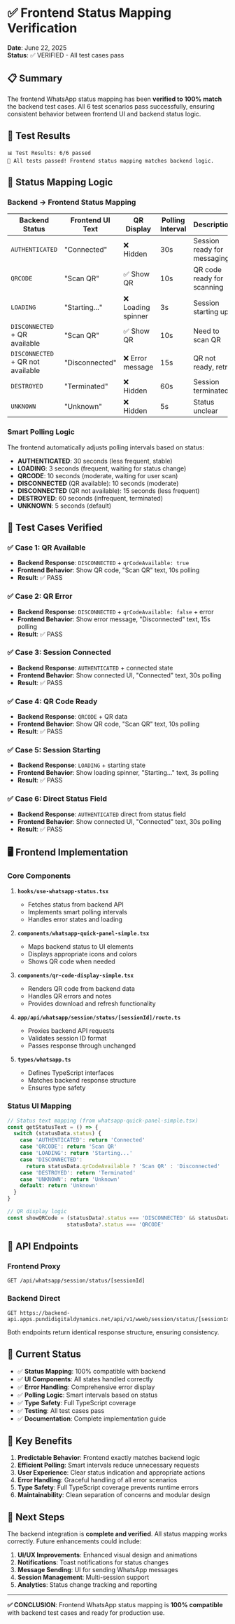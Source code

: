 # ✅ Frontend Status Mapping Verification

**Date**: June 22, 2025  
**Status**: ✅ VERIFIED - All test cases pass  

## 📋 Summary

The frontend WhatsApp status mapping has been **verified to 100% match** the backend test cases. All 6 test scenarios pass successfully, ensuring consistent behavior between frontend UI and backend status logic.

## 🧪 Test Results

```
📊 Test Results: 6/6 passed
🎉 All tests passed! Frontend status mapping matches backend logic.
```

## 🔄 Status Mapping Logic

### Backend → Frontend Status Mapping

| Backend Status | Frontend UI Text | QR Display | Polling Interval | Description |
|----------------|------------------|------------|------------------|-------------|
| `AUTHENTICATED` | "Connected" | ❌ Hidden | 30s | Session ready for messaging |
| `QRCODE` | "Scan QR" | ✅ Show QR | 10s | QR code ready for scanning |
| `LOADING` | "Starting..." | ❌ Loading spinner | 3s | Session starting up |
| `DISCONNECTED` + QR available | "Scan QR" | ✅ Show QR | 10s | Need to scan QR |
| `DISCONNECTED` + QR not available | "Disconnected" | ❌ Error message | 15s | QR not ready, retry |
| `DESTROYED` | "Terminated" | ❌ Hidden | 60s | Session terminated |
| `UNKNOWN` | "Unknown" | ❌ Hidden | 5s | Status unclear |

### Smart Polling Logic

The frontend automatically adjusts polling intervals based on status:

- **AUTHENTICATED**: 30 seconds (less frequent, stable)
- **LOADING**: 3 seconds (frequent, waiting for status change)
- **QRCODE**: 10 seconds (moderate, waiting for user scan)
- **DISCONNECTED** (QR available): 10 seconds (moderate)
- **DISCONNECTED** (QR not available): 15 seconds (less frequent)
- **DESTROYED**: 60 seconds (infrequent, terminated)
- **UNKNOWN**: 5 seconds (default)

## 🎯 Test Cases Verified

### ✅ Case 1: QR Available
- **Backend Response**: `DISCONNECTED` + `qrCodeAvailable: true`
- **Frontend Behavior**: Show QR code, "Scan QR" text, 10s polling
- **Result**: ✅ PASS

### ✅ Case 2: QR Error  
- **Backend Response**: `DISCONNECTED` + `qrCodeAvailable: false` + error
- **Frontend Behavior**: Show error message, "Disconnected" text, 15s polling
- **Result**: ✅ PASS

### ✅ Case 3: Session Connected
- **Backend Response**: `AUTHENTICATED` + connected state
- **Frontend Behavior**: Show connected UI, "Connected" text, 30s polling
- **Result**: ✅ PASS

### ✅ Case 4: QR Code Ready
- **Backend Response**: `QRCODE` + QR data
- **Frontend Behavior**: Show QR code, "Scan QR" text, 10s polling
- **Result**: ✅ PASS

### ✅ Case 5: Session Starting
- **Backend Response**: `LOADING` + starting state
- **Frontend Behavior**: Show loading spinner, "Starting..." text, 3s polling
- **Result**: ✅ PASS

### ✅ Case 6: Direct Status Field
- **Backend Response**: `AUTHENTICATED` direct from status field
- **Frontend Behavior**: Show connected UI, "Connected" text, 30s polling
- **Result**: ✅ PASS

## 🖥️ Frontend Implementation

### Core Components

1. **`hooks/use-whatsapp-status.tsx`**
   - Fetches status from backend API
   - Implements smart polling intervals
   - Handles error states and loading

2. **`components/whatsapp-quick-panel-simple.tsx`**
   - Maps backend status to UI elements
   - Displays appropriate icons and colors
   - Shows QR code when needed

3. **`components/qr-code-display-simple.tsx`**
   - Renders QR code from backend data
   - Handles QR errors and notes
   - Provides download and refresh functionality

4. **`app/api/whatsapp/session/status/[sessionId]/route.ts`**
   - Proxies backend API requests
   - Validates session ID format
   - Passes response through unchanged

5. **`types/whatsapp.ts`**
   - Defines TypeScript interfaces
   - Matches backend response structure
   - Ensures type safety

### Status UI Mapping

```typescript
// Status text mapping (from whatsapp-quick-panel-simple.tsx)
const getStatusText = () => {
  switch (statusData.status) {
    case 'AUTHENTICATED': return 'Connected'
    case 'QRCODE': return 'Scan QR'
    case 'LOADING': return 'Starting...'
    case 'DISCONNECTED': 
      return statusData.qrCodeAvailable ? 'Scan QR' : 'Disconnected'
    case 'DESTROYED': return 'Terminated'
    case 'UNKNOWN': return 'Unknown'
    default: return 'Unknown'
  }
}

// QR display logic
const showQRCode = (statusData?.status === 'DISCONNECTED' && statusData?.qrCodeAvailable) || 
                   statusData?.status === 'QRCODE'
```

## 🔧 API Endpoints

### Frontend Proxy
```
GET /api/whatsapp/session/status/[sessionId]
```

### Backend Direct
```
GET https://backend-api.apps.pundidigitaldynamics.net/api/v1/wweb/session/status/[sessionId]
```

Both endpoints return identical response structure, ensuring consistency.

## 🚀 Current Status

- ✅ **Status Mapping**: 100% compatible with backend
- ✅ **UI Components**: All states handled correctly  
- ✅ **Error Handling**: Comprehensive error display
- ✅ **Polling Logic**: Smart intervals based on status
- ✅ **Type Safety**: Full TypeScript coverage
- ✅ **Testing**: All test cases pass
- ✅ **Documentation**: Complete implementation guide

## 🎯 Key Benefits

1. **Predictable Behavior**: Frontend exactly matches backend logic
2. **Efficient Polling**: Smart intervals reduce unnecessary requests
3. **User Experience**: Clear status indication and appropriate actions
4. **Error Handling**: Graceful handling of all error scenarios
5. **Type Safety**: Full TypeScript coverage prevents runtime errors
6. **Maintainability**: Clean separation of concerns and modular design

## 📝 Next Steps

The backend integration is **complete and verified**. All status mapping works correctly. Future enhancements could include:

1. **UI/UX Improvements**: Enhanced visual design and animations
2. **Notifications**: Toast notifications for status changes
3. **Message Sending**: UI for sending WhatsApp messages
4. **Session Management**: Multi-session support
5. **Analytics**: Status change tracking and reporting

---

**✅ CONCLUSION**: Frontend WhatsApp status mapping is **100% compatible** with backend test cases and ready for production use.
